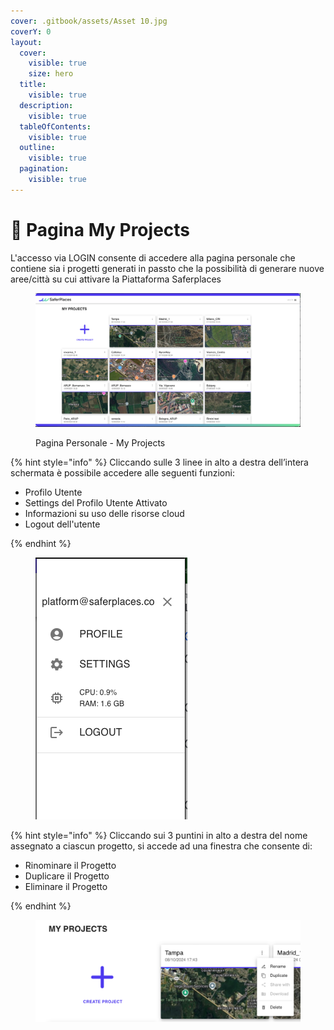 ```yaml
---
cover: .gitbook/assets/Asset 10.jpg
coverY: 0
layout:
  cover:
    visible: true
    size: hero
  title:
    visible: true
  description:
    visible: true
  tableOfContents:
    visible: true
  outline:
    visible: true
  pagination:
    visible: true
---
```


# 🚀 Pagina My Projects

L'accesso via LOGIN consente di accedere alla pagina personale che contiene sia i progetti generati in passto che la possibilità di generare nuove aree/città su cui attivare la Piattaforma Saferplaces

<figure><img src=".gitbook/assets/Screenshot 2024-10-09 at 22.55.19.png" alt=""><figcaption><p>Pagina Personale - My Projects</p></figcaption></figure>

{% hint style="info" %}
Cliccando sulle 3 linee in alto a destra dell’intera schermata è possibile accedere alle seguenti funzioni:

* Profilo Utente
* Settings del Profilo Utente Attivato
* Informazioni su uso delle risorse cloud
* Logout dell'utente


{% endhint %}

<figure><img src=".gitbook/assets/Screenshot 2024-10-09 at 22.58.01.png" alt=""><figcaption></figcaption></figure>



{% hint style="info" %}
Cliccando sui 3 puntini in alto a destra del nome assegnato a ciascun progetto, si accede ad una finestra che consente di:

* Rinominare il Progetto
* Duplicare il Progetto
* Eliminare il Progetto


{% endhint %}

<figure><img src=".gitbook/assets/Screenshot 2024-10-09 at 22.58.19.png" alt=""><figcaption></figcaption></figure>


